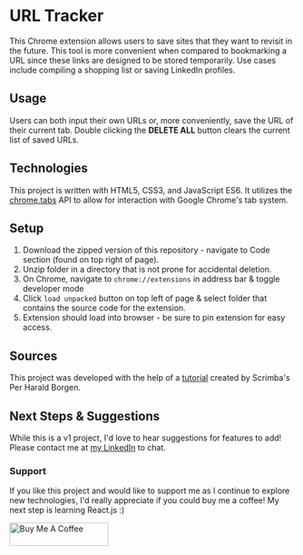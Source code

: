 # URL Tracker

This Chrome extension allows users to save sites that they want to revisit in the future. This tool is more convenient when compared to bookmarking a URL since these links are designed to be stored temporarily. Use cases include compiling a shopping list or saving LinkedIn profiles.

## Usage

Users can both input their own URLs or, more conveniently, save the URL of their current tab. Double clicking the **DELETE ALL** button clears the current list of saved URLs.

## Technologies

This project is written with HTML5, CSS3, and JavaScript ES6. It utilizes the [chrome.tabs](https://developer.chrome.com/docs/extensions/reference/tabs/) API to allow for interaction with Google Chrome's tab system.

## Setup

1. Download the zipped version of this repository - navigate to Code section (found on top right of page).
2. Unzip folder in a directory that is not prone for accidental deletion.
3. On Chrome, navigate to `chrome://extensions` in address bar & toggle developer mode
4. Click `load unpacked` button on top left of page & select folder that contains the source code for the extension.
5. Extension should load into browser - be sure to pin extension for easy access.

## Sources

This project was developed with the help of a [tutorial](https://www.youtube.com/watch?v=jS4aFq5-91M) created by Scrimba's Per Harald Borgen.

## Next Steps & Suggestions

While this is a v1 project, I'd love to hear suggestions for features to add! Please contact me at [my LinkedIn](https://www.linkedin.com/in/haashameer/) to chat.

### Support

If you like this project and would like to support me as I continue to explore new technologies, I'd really appreciate if you could buy me a coffee! My next step is learning React.js :)

<a href="https://www.buymeacoffee.com/haashimameer" target="_blank"><img src="https://cdn.buymeacoffee.com/buttons/default-orange.png" alt="Buy Me A Coffee" height="41" width="174"></a>
